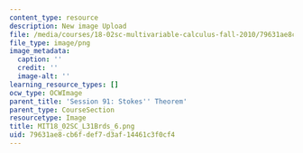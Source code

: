 ```yaml
---
content_type: resource
description: New image Upload
file: /media/courses/18-02sc-multivariable-calculus-fall-2010/79631ae8cb6fdef7d3af14461c3f0cf4_MIT18_02SC_L31Brds_6.png
file_type: image/png
image_metadata:
  caption: ''
  credit: ''
  image-alt: ''
learning_resource_types: []
ocw_type: OCWImage
parent_title: 'Session 91: Stokes'' Theorem'
parent_type: CourseSection
resourcetype: Image
title: MIT18_02SC_L31Brds_6.png
uid: 79631ae8-cb6f-def7-d3af-14461c3f0cf4
---
```

